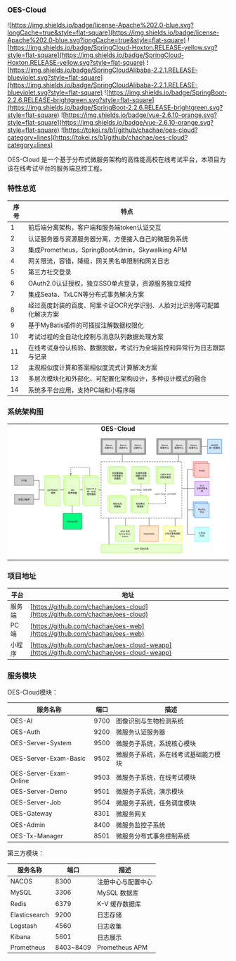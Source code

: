 ### OES-Cloud
![https://img.shields.io/badge/license-Apache%202.0-blue.svg?longCache=true&style=flat-square](https://img.shields.io/badge/license-Apache%202.0-blue.svg?longCache=true&style=flat-square)
![https://img.shields.io/badge/SpringCloud-Hoxton.RELEASE-yellow.svg?style=flat-square](https://img.shields.io/badge/SpringCloud-Hoxton.RELEASE-yellow.svg?style=flat-square)
![https://img.shields.io/badge/SpringCloudAlibaba-2.2.1.RELEASE-blueviolet.svg?style=flat-square](https://img.shields.io/badge/SpringCloudAlibaba-2.2.1.RELEASE-blueviolet.svg?style=flat-square)
![https://img.shields.io/badge/SpringBoot-2.2.6.RELEASE-brightgreen.svg?style=flat-square](https://img.shields.io/badge/SpringBoot-2.2.6.RELEASE-brightgreen.svg?style=flat-square)
![https://img.shields.io/badge/vue-2.6.10-orange.svg?style=flat-square](https://img.shields.io/badge/vue-2.6.10-orange.svg?style=flat-square)
![https://tokei.rs/b1/github/chachae/oes-cloud?category=lines](https://tokei.rs/b1/github/chachae/oes-cloud?category=lines)

OES-Cloud 是一个基于分布式微服务架构的高性能高校在线考试平台，本项目为该在线考试平台的服务端总控工程。

### 特性总览
序号 | 特点
---|---
1 | 前后端分离架构，客户端和服务端token认证交互
2 | 认证服务器与资源服务器分离，方便接入自己的微服务系统
3 | 集成Prometheus，SpringBootAdmin，Skywalking APM
4 | 网关限流，容错，降级，网关黑名单限制和网关日志
5 | 第三方社交登录
6 | OAuth2.0认证授权，独立SSO单点登录，资源服务独立域控
7 | 集成Seata、TxLCN等分布式事务解决方案
8 | 经过高度封装的百度、阿里卡证OCR光学识别、人脸对比识别等可配置化解决方案
9 | 基于MyBatis插件的可插拔注解数据权限化
10 | 考试过程的全自动化控制与消息队列数据处理方案
11 | 在线考试身份认核验、数据脱敏，考试行为全端监控和异常行为日志跟踪与记录
12 | 主观相似度计算和答案相似度流式计算解决方案
13 | 多层次模块化和外部化、可配置化架构设计，多种设计模式的融合
14 | 系统多平台应用，支持PC端和小程序端

### 系统架构图
<table>
<tr>
    <td align="center" style="background: #fff"><b>OES-Cloud</b></td>
  </tr>
  <tr>
    <td align="center" style="background: #fff"><img src="images/oes-cloud-framework-1.png"/></td>
  </tr>
</table>

### 项目地址

 平台  | 地址
---|---
服务端 | [https://github.com/chachae/oes-cloud](https://github.com/chachae/oes-cloud)
PC端 | [https://github.com/chachae/oes-web](https://github.com/chachae/oes-web)
小程序 | [https://github.com/chachae/oes-cloud-weapp](https://github.com/chachae/oes-cloud-weapp)

### 服务模块

OES-Cloud模块：

服务名称 | 端口 | 描述
---|---|---
OES-AI| 9700| 图像识别与生物检测系统
OES-Auth| 9200| 微服务认证服务器 
OES-Server-System| 9500 | 微服务子系统，系统核心模块
OES-Server-Exam-Basic| 9502 | 微服务子系统，系在线考试基础能力模块
OES-Server-Exam-Online| 9503 | 微服务子系统，在线考试模块
OES-Server-Demo|9501 | 微服务子系统，演示模块
OES-Server-Job|9504 | 微服务子系统，任务调度模块
OES-Gateway|8301|微服务网关
OES-Admin|8400|微服务监控子系统
OES-Tx-Manager|8501|微服务分布式事务控制系统


第三方模块：

服务名称 | 端口 | 描述
---|---|---
NACOS| 8300 |注册中心与配置中心 
MySQL| 3306 |MySQL 数据库 
Redis| 6379 | K-V 缓存数据库 
Elasticsearch|9200 | 日志存储
Logstash|4560|日志收集
Kibana|5601|日志展示
Prometheus|8403~8409|Prometheus APM
